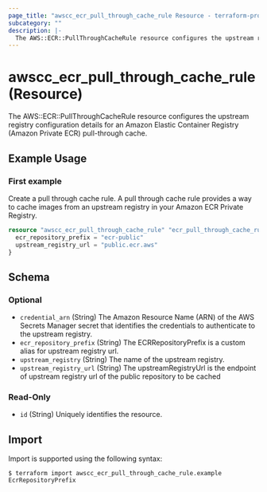 ```yaml
---
page_title: "awscc_ecr_pull_through_cache_rule Resource - terraform-provider-awscc"
subcategory: ""
description: |-
  The AWS::ECR::PullThroughCacheRule resource configures the upstream registry configuration details for an Amazon Elastic Container Registry (Amazon Private ECR) pull-through cache.
---
```


# awscc_ecr_pull_through_cache_rule (Resource)

The AWS::ECR::PullThroughCacheRule resource configures the upstream registry configuration details for an Amazon Elastic Container Registry (Amazon Private ECR) pull-through cache.

## Example Usage

### First example
Create a pull through cache rule. A pull through cache rule provides a way to cache images from an upstream registry in your Amazon ECR Private Registry.
```terraform
resource "awscc_ecr_pull_through_cache_rule" "ecr_pull_through_cache_rule_example" {
  ecr_repository_prefix = "ecr-public"
  upstream_registry_url = "public.ecr.aws"
}
```


<!-- schema generated by tfplugindocs -->
## Schema

### Optional

- `credential_arn` (String) The Amazon Resource Name (ARN) of the AWS Secrets Manager secret that identifies the credentials to authenticate to the upstream registry.
- `ecr_repository_prefix` (String) The ECRRepositoryPrefix is a custom alias for upstream registry url.
- `upstream_registry` (String) The name of the upstream registry.
- `upstream_registry_url` (String) The upstreamRegistryUrl is the endpoint of upstream registry url of the public repository to be cached

### Read-Only

- `id` (String) Uniquely identifies the resource.

## Import

Import is supported using the following syntax:

```shell
$ terraform import awscc_ecr_pull_through_cache_rule.example EcrRepositoryPrefix
```